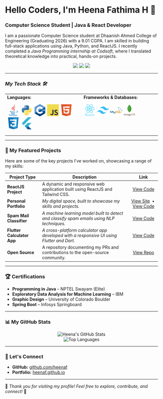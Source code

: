 # Hello Coders, I'm Heena Fathima H 👋

### Computer Science Student | Java & React Developer

I am a passionate Computer Science student at Dhaanish Ahmed College of Engineering (Graduating 2026) with a 9.01 CGPA. 
I am skilled in building full-stack applications using Java, Python, and ReactJS. 
I recently completed a *Java Programming internship at Codsoft*, where I translated theoretical knowledge into practical, hands-on projects.

<p align="center">
  <a href="mailto:heenafathima0517@gmail.com"><img src="https://img.shields.io/badge/Email-D14836?style=for-the-badge&logo=gmail&logoColor=white" /></a>
  <a href="https://www.linkedin.com/in/heenafathimah/" target="_blank"><img src="https://img.shields.io/badge/LinkedIn-0A66C2?style=for-the-badge&logo=linkedin&logoColor=white" /></a>
  <a href="https://heena-h.netlify.app/" target="_blank"><img src="https://img.shields.io/badge/Portfolio-333333?style=for-the-badge&logo=react&logoColor=61DAFB" /></a>
</p>

---

### *My Tech Stack 🛠*

<table>
  <tr>
    <td valign="top" width="50%">
      <strong>Languages:</strong><br>
      <p>
        <img src="https://raw.githubusercontent.com/devicons/devicon/master/icons/java/java-original.svg" alt="java" width="40" height="40"/>
        <img src="https://raw.githubusercontent.com/devicons/devicon/master/icons/python/python-original.svg" alt="python" width="40" height="40"/>
        <img src="https://raw.githubusercontent.com/devicons/devicon/master/icons/cplusplus/cplusplus-original.svg" alt="cplusplus" width="40" height="40"/>
        <img src="https://raw.githubusercontent.com/devicons/devicon/master/icons/javascript/javascript-original.svg" alt="javascript" width="40" height="40"/>
        <img src="https://raw.githubusercontent.com/devicons/devicon/master/icons/html5/html5-original.svg" alt="html5" width="40" height="40"/>
        <img src="https://raw.githubusercontent.com/devicons/devicon/master/icons/css3/css3-original.svg" alt="css3" width="40" height="40"/>
        <img src="https://raw.githubusercontent.com/devicons/devicon/master/icons/flutter/flutter-original.svg" alt="flutter" width="40" height="40"/>
      </p>
    </td>
    <td valign="top" width="50%">
      <strong>Frameworks & Databases:</strong><br>
      <p>
        <img src="https://raw.githubusercontent.com/devicons/devicon/master/icons/react/react-original-wordmark.svg" alt="react" width="40" height="40"/>
        <img src="https://raw.githubusercontent.com/devicons/devicon/master/icons/tailwindcss/tailwindcss-plain.svg" alt="tailwindcss" width="40" height="40"/>
        <img src="https://raw.githubusercontent.com/devicons/devicon/master/icons/mysql/mysql-original-wordmark.svg" alt="mysql" width="40" height="40"/>
        <img src="https://raw.githubusercontent.com/devicons/devicon/master/icons/mongodb/mongodb-original-wordmark.svg" alt="mongodb" width="40" height="40"/>
      </p>
    </td>
  </tr>
</table>

---

### 🚀 My Featured Projects

Here are some of the key projects I've worked on, showcasing a range of my skills:

| Project Type              | Description                                                                 | Link |
|---------------------------|-----------------------------------------------------------------------------|:----:|
| **ReactJS Project**       | A dynamic and responsive web application built using ReactJS and Tailwind CSS. | [View Code](https://github.com/heenaf/portfolio-react) |
| **Personal Portfolio**    | *My digital space, built to showcase my skills and projects.*               | [View Site](https://heenaf.github.io/) &nbsp;•&nbsp; [View Code](https://heena-h.netlify.app/) |
| **Spam Mail Classifier**  | *A machine learning model built to detect and classify spam emails using NLP techniques.* | [View Code](https://github.com/heenaf/Spam-Mail-Classifier-ML) |
| **Flutter Calculator App**| *A cross-platform calculator app developed with a responsive UI using Flutter and Dart.* | [View Code](https://github.com/heenaf/flutter_calculator_app) |
| **Open Source**           | A repository documenting my PRs and contributions to the open-source community. | [View Repo](https://github.com/heenaf?tab=repositories&q=&type=source&language=&sort=stargazers) |

---

### 🏆 Certifications

- **Programming in Java** – NPTEL Swayam (Elite)  
- **Exploratory Data Analysis for Machine Learning** – IBM  
- **Graphic Design** – University of Colorado Boulder  
- **Spring Boot** – Infosys Springboard  

---

### 📊 My GitHub Stats

<p align="center">
  <img src="https://github-readme-stats.vercel.app/api?username=heenaf&show_icons=true&theme=tokyonight&rank_icon=github" alt="Heena's GitHub Stats" />
  <br/>
  <img src="https://github-readme-stats.vercel.app/api/top-langs/?username=heenaf&layout=compact&theme=tokyonight" alt="Top Languages" />
</p>

---

### 🔗 Let's Connect

- **GitHub:** [github.com/heenaf](https://github.com/heenaf)  
- **Portfolio:** [heenaf.github.io]((https://heena-h.netlify.app/))

---

🌟 *Thank you for visiting my profile! Feel free to explore, contribute, and connect!* 💬
